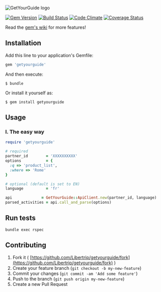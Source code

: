 ![GetYourGuide logo](http://www.creative-city-berlin.de/uploads/institutions/getyourguide_deutschland_gmbh/avatar/20120202120023.png)

[![Gem Version](https://badge.fury.io/rb/getyourguide.svg)](http://badge.fury.io/rb/getyourguide) [![Build Status](https://travis-ci.org/Libertrip/getyourguide.svg)](https://travis-ci.org/Libertrip/getyourguide) [![Code Climate](https://codeclimate.com/github/Libertrip/getyourguide/badges/gpa.svg)](https://codeclimate.com/github/Libertrip/getyourguide) [![Coverage Status](https://coveralls.io/repos/Libertrip/getyourguide/badge.svg?branch=master)](https://coveralls.io/r/Libertrip/getyourguide?branch=master)

Read the [gem's wiki](https://github.com/Libertrip/getyourguide/wiki) for more features!

## Installation

Add this line to your application's Gemfile:

```ruby
gem 'getyourguide'
```

And then execute:

    $ bundle

Or install it yourself as:

    $ gem install getyourguide

## Usage

### I. The easy way

```ruby
require 'getyourguide'

# required
partner_id        = 'XXXXXXXXXX'
options           = {
  :q => 'product_list',
  :where => 'Rome'
}

# optional (default is set to EN)
language          = 'fr'

api             = GetYourGuide::ApiClient.new(partner_id, language)
parsed_activities = api.call_and_parse(options)
```

## Run tests

`bundle exec rspec`

## Contributing

1. Fork it ( [https://github.com/Libertrip/getyourguide/fork](https://github.com/Libertrip/getyourguide/fork) )
2. Create your feature branch (`git checkout -b my-new-feature`)
3. Commit your changes (`git commit -am 'Add some feature'`)
4. Push to the branch (`git push origin my-new-feature`)
5. Create a new Pull Request
